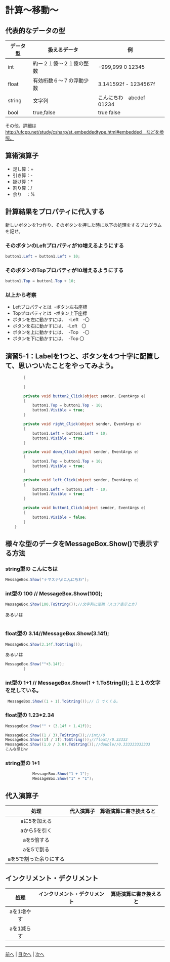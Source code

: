 # 計算～移動～

## 代表的なデータの型
|データ型|扱えるデータ|例|
|-------|-----------|--|
|int    |約ー２１億～２１億の整数|-999,999 0 12345|
|float  |有効桁数６～７の浮動少数|3.141592f - 1234567f|
|string |文字列   |こんにちわ　abcdef 01234 |
|bool   |true,false |true  false|

その他、詳細は http://ufcpp.net/study/csharp/st_embeddedtype.html#embedded　などを参照。

## 算術演算子
- 足し算：+
- 引き算：-
- 掛け算：*
- 割り算：/
- 余り　：%

## 計算結果をプロパティに代入する
新しいボタンを1つ作り、そのボタンを押した時に以下の処理をするプログラムを記せ。

### そのボタンのLeftプロパティが10増えるようにする
```cs
button1.Left = button1.Left + 10;

```

### そのボタンのTopプロパティが10増えるようにする
```cs
button1.Top = button1.Top + 10;

```

### 以上から考察
- Leftプロパティとは
  -ボタン左右座標
- Topプロパティとは
  -ボタン上下座標
- ボタンを左に動かすには、
  -Left　-〇
- ボタンを右に動かすには、
  -Left　〇
- ボタンを上に動かすには、
  -Top　-〇
- ボタンを下に動かすには、
  -Top 〇

## 演習5-1：Labelを1つと、ボタンを4つ十字に配置して、思いついたことをやってみよう。

```cs        private void Form1_Load(object sender, EventArgs e)
        {
         
        }

        private void button2_Click(object sender, EventArgs e)
        {
            button1.Top = button1.Top - 10;
            button1.Visible = true;
        }

        private void right_Click(object sender, EventArgs e)
        {
            button1.Left = button1.Left + 10;
            button1.Visible = true;
        }

        private void down_Click(object sender, EventArgs e)
        {
            button1.Top = button1.Top + 10;
            button1.Visible = true;
        }

        private void left_Click(object sender, EventArgs e)
        {
            button1.Left = button1.Left - 10;
            button1.Visible = true;
        }

        private void button1_Click(object sender, EventArgs e)
        {
            button1.Visible = false;
        }
    }

```

## 様々な型のデータをMessageBox.Show()で表示する方法
### string型の こんにちは
```cs
MessageBox.Show("ナマステ\nこんにちわ");
```

### int型の 100  // MessageBox.Show(100);
```cs
MessageBox.Show(100.ToString());//文字列に変換（スコア表示とか）
```

あるいは

```cs MessageBox.Show("" + 100);//文字列に+する。→自動変換
```

### float型の 3.14//MessageBox.Show(3.14f);
```cs
MessageBox.Show(3.14f.ToString());
```

あるいは

```cs
MessageBox.Show(""+3.14f);
        }
```

### int型の 1+1 // MessageBox.Show(1 + 1.ToString());１と１の文字を足している。
```cs
 MessageBox.Show((1 + 1).ToString());//〔〕でくくる。
```
### float型の 1.23*2.34
```cs
MessageBox.Show("" + (3.14f + 1.41f));

MessageBox.Show((1 / 3).ToString());//int//0
MessageBox.Show((1f / 3f).ToString());//float//0.33333
MessageBox.Show((1.0 / 3.0).ToString());//double//0.333333333333
こんな感じｗ
```
### string型の 1+1
```cs
            MessageBox.Show("1 + 1");
            MessageBox.Show("1" + "1");
```

## 代入演算子
|処理                   |代入演算子|算術演算に書き換えると|
|:---------------------:|---------|-------------------|
|aに5を加える            |         |                   |
|aから5を引く           |         |                   |
|aを5倍する             |         |                   |
|aを5で割る             |         |                   |
|aを5で割った余りにする   |         |                   |

## インクリメント・デクリメント
|処理      |インクリメント・デクリメント|算術演算に書き換えると|
|:-------:|--------------------------|----------------------|
|aを1増やす|                          |                   |		
|aを1減らす|	                      |                   |

---

[前へ](04.md) | [目次へ](README.md#%E7%9B%AE%E6%AC%A1) | [次へ](06.md)
